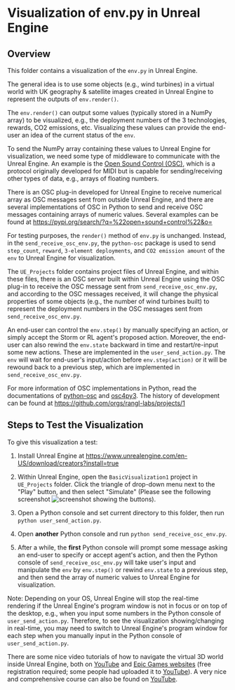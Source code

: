 # Visualization of env.py in Unreal Engine

## Overview

This folder contains a visualization of the `env.py` in Unreal Engine.

The general idea is to use some objects (e.g., wind turbines) in a virtual world with UK geography & satellite images created in Unreal Engine to represent the outputs of `env.render()`.

The `env.render()` can output some values (typically stored in a NumPy array) to be visualized, e.g., the deployment numbers of the 3 technologies, rewards, CO2 emissions, etc. Visualizing these values can provide the end-user an idea of the current status of the `env`.

To send the NumPy array containing these values to Unreal Engine for visualization, we need some type of middleware to communicate with the Unreal Engine. An example is the [Open Sound Control (OSC)](https://en.wikipedia.org/wiki/Open_Sound_Control), which is a protocol originally developed for MIDI but is capable for sending/receiving other types of data, e.g., arrays of floating numbers.

There is an OSC plug-in developed for Unreal Engine to receive numerical array as OSC messages sent from outside Unreal Engine, and there are several implementations of OSC in Python to send and receive OSC messages containing arrays of numeric values. Several examples can be found at https://pypi.org/search/?q=%22open+sound+control%22&o=

For testing purposes, the `render()` method of `env.py` is unchanged. Instead, in the `send_receive_osc_env.py`, the `python-osc` package is used to send `step_count`, `reward`, `3-element deployments`, and `CO2 emission amount` of the `env` to Unreal Engine for visualization.

The `UE_Projects` folder contains project files of Unreal Engine, and within these files, there is an OSC server built within Unreal Engine using the OSC plug-in to receive the OSC message sent from `send_receive_osc_env.py`, and according to the OSC messages received, it will change the physical properties of some objects (e.g., the number of wind turbines built) to represent the deployment numbers in the OSC messages sent from `send_receive_osc_env.py`.

An end-user can control the `env.step()` by manually specifying an action, or simply accept the Storm or RL agent's proposed action. Moreover, the end-user can also rewind the `env.state` backward in time and restart/re-input some new actions. These are implemented in the `user_send_action.py`. The `env` will wait for end-user's input/action before `env.step(action)` or it will be rewound back to a previous step, which are implemented in `send_receive_osc_env.py`.

For more information of OSC implementations in Python, read the documentations of [python-osc](https://python-osc.readthedocs.io/en/latest/) and [osc4py3](https://osc4py3.readthedocs.io/en/latest/). The history of development can be found at https://github.com/orgs/rangl-labs/projects/1

## Steps to Test the Visualization

To give this visualization a test:

1. Install Unreal Engine at https://www.unrealengine.com/en-US/download/creators?install=true

2. Within Unreal Engine, open the `BasicVisualization1` project in `UE_Projects` folder. Click the triangle of drop-down menu next to the "Play" button, and then select "Simulate" (Please see the following screenshot ![screenshot](https://github.com/rangl-labs/netzerotc/raw/visualization/visualization/HowToRunUE.png "Unreal Engine screenshot") showing the buttons).

3. Open a Python console and set current directory to this folder, then run `python user_send_action.py`.

4. Open **another** Python console and run `python send_receive_osc_env.py`.

5. After a while, the **first** Python console will prompt some message asking an end-user to specify or accept agent's action, and then the Python console of `send_receive_osc_env.py` will take user's input and manipulate the `env` by `env.step()` or rewind `env.state` to a previous step, and then send the array of numeric values to Unreal Engine for visualization.

Note: Depending on your OS, Unreal Engine will stop the real-time rendering if the Unreal Engine's program window is not in focus or on top of the desktop, e.g., when you input some numbers in the Python console of `user_send_action.py`. Therefore, to see the visualization showing/changing in real-time, you may need to switch to Unreal Engine's program window for each step when you manually input in the Python console of `user_send_action.py`.

There are some nice video tutorials of how to navigate the virtual 3D world inside Unreal Engine, both on [YouTube](https://www.youtube.com/watch?v=j2CKS6G3G2k) and [Epic Games websites](https://www.unrealengine.com/en-US/onlinelearning-courses/your-first-hour-in-unreal-engine-4) (free registration required; some people had uploaded it to [YouTube](https://www.youtube.com/watch?v=jNUaR6y7sE4)). A very nice and comprehensive course can also be found on [YouTube](https://www.youtube.com/watch?v=_a6kcSP8R1Y).
